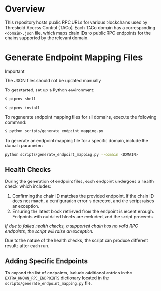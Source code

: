# Overview

This repository hosts public RPC URLs for various blockchains used by Threshold Access Control (TACo).
Each TACo domain has a corresponding `<domain>.json` file, which maps chain IDs to public RPC endpoints
for the chains supported by the relevant domain.

# Generate Endpoint Mapping Files

> [!IMPORTANT]
> The JSON files should not be updated manually

To get started, set up a Python environment:

```bash
$ pipenv shell

$ pipenv install
```

To regenerate endpoint mapping files for all domains, execute the following command:

```bash
$ python scripts/generate_endpoint_mapping.py
```

To generate an endpoint mapping file for a specific domain, include the domain parameter:

```bash
python scripts/generate_endpoint_mapping.py --domain <DOMAIN>
```

## Health Checks

During the generation of endpoint files, each endpoint undergoes a health check, which includes:

1. Confirming the chain ID matches the provided endpoint. If the chain ID does not match, a configuration error is detected, and the script raises an exception.
2. Ensuring the latest block retrieved from the endpoint is recent enough. Endpoints with outdated blocks are excluded, and the script proceeds

*If due to failed health checks, a supported chain has no valid RPC endpoints, the script will raise an exception.*

Due to the nature of the health checks, the script can produce different results after each run.

## Adding Specific Endpoints

To expand the list of endpoints, include additional entries in the `EXTRA_KNOWN_RPC_ENDPOINTS` dictionary
located in the `scripts/generate_endpoint_mapping.py` file.
